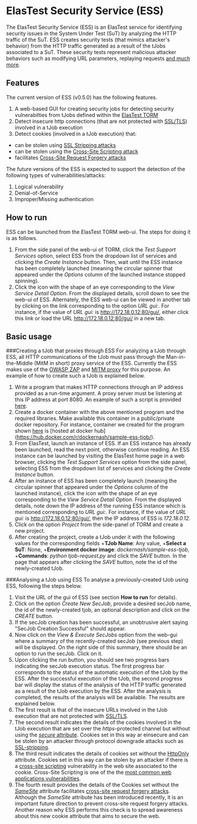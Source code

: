 # ElasTest Security Service (ESS)

The ElasTest Security Service (ESS) is an ElasTest service for identifying security issues in the System Under Test (SuT) by analyzing the HTTP traffic of the SuT. ESS creates security tests (that mimics attacker's behavior) from the HTTP traffic generated as a result of the tJobs associated to a SuT. These security tests represent malicious attacker behaviors such as modifying URL parameters, replaying requests [and much more](https://pdfs.semanticscholar.org/270c/cf24e8be8421515f5121600f248e841f424d.pdf?_ga=2.125276362.151869347.1515086898-1552517986.1515086898).

## Features
The current version of ESS (v0.5.0) has the following features.
1. A web-based GUI for creating security jobs for detecting security vulnerabilties from tJobs defined within the [ElasTest TORM](https://github.com/elastest/elastest-torm)
2. Detect insecure http connections (that are not protected with [SSL/TLS](https://en.wikipedia.org/wiki/HTTPS)) involved in a tJob execution
3. Detect cookies (involved in a tJob execution) that:
- can be stolen using [SSL Stripping attacks](https://paladion.net/ssl-stripping-revisiting-http-downgrading-attacks/)
- can be stolen using the [Cross-Site Scripting attack](https://en.wikipedia.org/wiki/Cross-site_scripting)
- facilitates [Cross-Site Request Forgery attacks](https://en.wikipedia.org/wiki/Cross-site_request_forgery)

The future versions of the ESS is expected to support the detection of the following types of vulnerabilities/attacks:
1. Logical vulnerability
2. Denial-of-Service
3. Improper/Missing authentication

## How to run

ESS can be launched from the ElasTest TORM web-ui. The steps for doing it is as follows.
1. From the side panel of the web-ui of TORM, click the _Test Support Services_ option, select ESS from the dropdown list of services and clicking the _Create Instance_ button. Then, wait until the ESS instance has been completely launched (meaning the circular spinner that appeared under the _Options_ column of the launched instance stopped spinning).
2. Click the icon with the shape of an eye corresponding to the _View Service Detail Option_. From the displayed details, scroll down to see the web-ui of ESS. Alternately, the ESS web-ui can be viewed in another tab by clicking on the link corresponding to the option _URL gui:_. For instance, if the value of _URL gui:_ is http://172.18.0.12:80/gui/, either click this link or load the URL http://172.18.0.12:80/gui/ in a new tab.

## Basic usage
###Creating a tJob that proxies through ESS
For analyzing a tJob through ESS, all HTTP communications of the tJob must pass through the Man-in-the-Middle (MitM in short) proxy service of the ESS. Currently the ESS makes use of the [OWASP ZAP](https://github.com/zaproxy/zaproxy) and [MITM proxy](https://mitmproxy.org/) for this purpose. An example of how to create such a tJob is explained below.
1. Write a program that makes HTTP connections through an IP address provided as a run-time argument. A proxy server must be listening at this IP address at port 8080. An example of such a script is provided [here](https://github.com/avinash-sudhodanan/sample-ess-tjob/blob/master/tjob-request.py).
2. Create a docker container with the above mentioned program and the required libraries. Make available this container in a public/private docker repository. For instance, container we created for the program shown [here](https://github.com/avinash-sudhodanan/sample-ess-tjob/blob/master/tjob-request.py) is [hosted at docker hub] (https://hub.docker.com/r/dockernash/sample-ess-tjob/).
3. From ElasTest, launch an instance of ESS. If an ESS instance has already been launched, read the next point, otherwise continue reading. An ESS instance can be launched by visiting the ElasTest home page in a web browser, clicking the _Test Support Services_ option from the side panel, selecting ESS from the dropdown list of services and clicking the _Create Instance_ button.
4. After an instance of ESS has been completely launch (meaning the circular spinner that appeared under the _Options_ column of the launched instance), click the icon with the shape of an eye corresponding to the _View Service Detail Option_. From the displayed details, note down the IP address of the running ESS instance which is mentioned corresponding to _URL gui:_. For instance, if the value of _URL gui:_ is http://172.18.0.12:80/gui/, then the IP address of ESS is _172.18.0.12_.
5. Click on the option _Project_ from the side-panel of TORM and create a new project. 
6. After creating the project, create a tJob under it with the following values for the corresponding fields 
+__TJob Name__: Any value,
+__Select a SuT__: None,
+__Environment docker image__: _dockernash/sample-ess-tjob_,
+__Commands__: _python tjob-request.py_ <IP Address of the launched ESS instance>
and click the _SAVE_ button. In the page that appears after clicking the _SAVE_ button, note the id of the newly-created tJob.

###Analysing a tJob using ESS
To analyse a previously-created tJob using ESS, following the steps below.
1. Visit the URL of the gui of ESS (see section __How to run__ for details).
2. Click on the option _Create New SecJob_, provide a desired secJob name, the id of the newly-created tjob, an optional description and click on the _CREATE_ button.
3. If the secJob creation has been successful, an unobtrusive alert saying "SecJob Creation Successful" should appear.
4. Now click on the _View & Execute SecJobs_ option from the web-gui where a summary of the recently-created secJob (see previous step) will be displayed. On the right side of this summary, there should be an option to run the secJob. Click on it.
5. Upon clicking the run button, you should see two progress bars indicating the secJob execution status. The first progress bar corresponds to the status of the automatic execution of the tJob by the ESS. After the successful execution of the tJob, the second progress bar will display the status of the analysis of the HTTP traffic generated as a result of the tJob execution by the ESS. After the analysis is completed, the results of the analysis will be available. The results are explained below.
6. The first result is that of the insecure URLs involved in the tJob execution that are not protected with [SSL/TLS](https://en.wikipedia.org/wiki/HTTPS). 
7. The second result indicates the details of the cookies involved in the tJob execution that are set over the _https_-protected channel but without using the [_secure_ attribute](https://en.wikipedia.org/wiki/Secure_cookies). Cookies set in this way ar einsecure and can be stolen by an attacker through protocol downgrade attacks such as [SSL-stripping](https://paladion.net/ssl-stripping-revisiting-http-downgrading-attacks/). 
8. The third result indicates the details of cookies set without the [HttpOnly](https://en.wikipedia.org/wiki/HTTP_cookie#HttpOnly_cookie) attribute. Cookies set in this way can be stolen by an attacker if there is a [cross-site scripting](https://en.wikipedia.org/wiki/Cross-site_scripting) vulnerability in the web site associated to the cookie. Cross-Site Scripting is one of the the [most common web applications vulnerabilities](https://www.owasp.org/images/7/72/OWASP_Top_10-2017_%28en%29.pdf.pdf).
9. The fourth result provides the details of the Cookies set without the [_SameSite_](https://en.wikipedia.org/wiki/HTTP_cookie#SameSite_cookie) attribute facilitates [cross-site request forgery attacks](https://en.wikipedia.org/wiki/Cross-site_request_forgery). Although the _SameSite_ attribute has been introduced recently, it is an important future direction to prevent cross-site request forgery attacks. Another reason why ESS performs this check is to spread awareness about this new cookie attribute that aims to secure the web.
